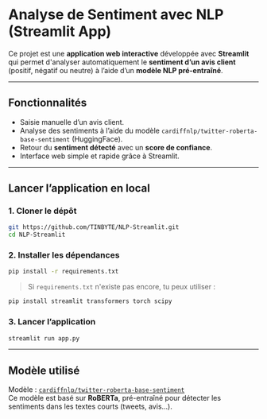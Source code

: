 
# Analyse de Sentiment avec NLP (Streamlit App)

Ce projet est une **application web interactive** développée avec **Streamlit** qui permet d'analyser automatiquement le **sentiment d’un avis client** (positif, négatif ou neutre) à l’aide d’un **modèle NLP pré-entraîné**.

---

## Fonctionnalités

- Saisie manuelle d’un avis client.
- Analyse des sentiments à l’aide du modèle `cardiffnlp/twitter-roberta-base-sentiment` (HuggingFace).
- Retour du **sentiment détecté** avec un **score de confiance**.
- Interface web simple et rapide grâce à Streamlit.

---

## Lancer l’application en local

### 1. Cloner le dépôt

```bash
git https://github.com/TINBYTE/NLP-Streamlit.git
cd NLP-Streamlit
```

### 2. Installer les dépendances

```bash
pip install -r requirements.txt
```

> Si `requirements.txt` n'existe pas encore, tu peux utiliser :
```bash
pip install streamlit transformers torch scipy
```

### 3. Lancer l’application

```bash
streamlit run app.py
```

---

## Modèle utilisé

Modèle : [`cardiffnlp/twitter-roberta-base-sentiment`](https://huggingface.co/cardiffnlp/twitter-roberta-base-sentiment)  
Ce modèle est basé sur **RoBERTa**, pré-entraîné pour détecter les sentiments dans les textes courts (tweets, avis...).
